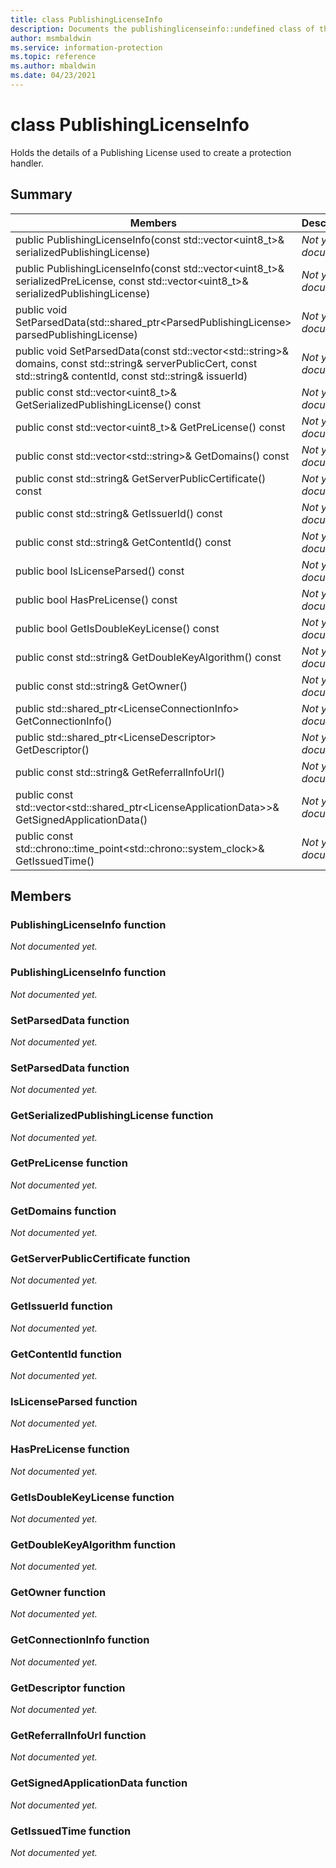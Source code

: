```yaml
---
title: class PublishingLicenseInfo 
description: Documents the publishinglicenseinfo::undefined class of the Microsoft Information Protection (MIP) SDK.
author: msmbaldwin
ms.service: information-protection
ms.topic: reference
ms.author: mbaldwin
ms.date: 04/23/2021
---
```


# class PublishingLicenseInfo 
Holds the details of a Publishing License used to create a protection handler.
  
## Summary
 Members                        | Descriptions                                
--------------------------------|---------------------------------------------
public PublishingLicenseInfo(const std::vector\<uint8_t\>& serializedPublishingLicense)  | _Not yet documented._
public PublishingLicenseInfo(const std::vector\<uint8_t\>& serializedPreLicense, const std::vector\<uint8_t\>& serializedPublishingLicense)  | _Not yet documented._
public void SetParsedData(std::shared_ptr\<ParsedPublishingLicense\> parsedPublishingLicense)  | _Not yet documented._
public void SetParsedData(const std::vector\<std::string\>& domains, const std::string& serverPublicCert, const std::string& contentId, const std::string& issuerId)  | _Not yet documented._
public const std::vector\<uint8_t\>& GetSerializedPublishingLicense() const  | _Not yet documented._
public const std::vector\<uint8_t\>& GetPreLicense() const  | _Not yet documented._
public const std::vector\<std::string\>& GetDomains() const  | _Not yet documented._
public const std::string& GetServerPublicCertificate() const  | _Not yet documented._
public const std::string& GetIssuerId() const  | _Not yet documented._
public const std::string& GetContentId() const  | _Not yet documented._
public bool IsLicenseParsed() const  | _Not yet documented._
public bool HasPreLicense() const  | _Not yet documented._
public bool GetIsDoubleKeyLicense() const  | _Not yet documented._
public const std::string& GetDoubleKeyAlgorithm() const  | _Not yet documented._
public const std::string& GetOwner()  | _Not yet documented._
public std::shared_ptr\<LicenseConnectionInfo\> GetConnectionInfo()  | _Not yet documented._
public std::shared_ptr\<LicenseDescriptor\> GetDescriptor()  | _Not yet documented._
public const std::string& GetReferralInfoUrl()  | _Not yet documented._
public const std::vector\<std::shared_ptr\<LicenseApplicationData\>\>& GetSignedApplicationData()  | _Not yet documented._
public const std::chrono::time_point\<std::chrono::system_clock\>& GetIssuedTime()  | _Not yet documented._
  
## Members
  
### PublishingLicenseInfo function
_Not documented yet._

  
### PublishingLicenseInfo function
_Not documented yet._

  
### SetParsedData function
_Not documented yet._

  
### SetParsedData function
_Not documented yet._

  
### GetSerializedPublishingLicense function
_Not documented yet._

  
### GetPreLicense function
_Not documented yet._

  
### GetDomains function
_Not documented yet._

  
### GetServerPublicCertificate function
_Not documented yet._

  
### GetIssuerId function
_Not documented yet._

  
### GetContentId function
_Not documented yet._

  
### IsLicenseParsed function
_Not documented yet._

  
### HasPreLicense function
_Not documented yet._

  
### GetIsDoubleKeyLicense function
_Not documented yet._

  
### GetDoubleKeyAlgorithm function
_Not documented yet._

  
### GetOwner function
_Not documented yet._

  
### GetConnectionInfo function
_Not documented yet._

  
### GetDescriptor function
_Not documented yet._

  
### GetReferralInfoUrl function
_Not documented yet._

  
### GetSignedApplicationData function
_Not documented yet._

  
### GetIssuedTime function
_Not documented yet._
